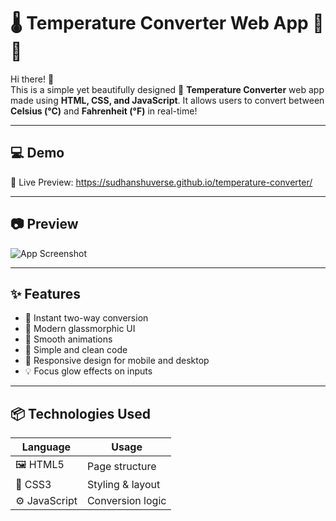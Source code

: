 # 🌡️ Temperature Converter Web App 🧊🔥

Hi there! 👋  
This is a simple yet beautifully designed 🌈 **Temperature Converter** web app made using **HTML, CSS, and JavaScript**. It allows users to convert between **Celsius (°C)** and **Fahrenheit (°F)** in real-time!

---

## 💻 Demo

🎯 Live Preview: https://sudhanshuverse.github.io/temperature-converter/

---

## 📷 Preview

![App Screenshot](Screenshort.png) <!-- Replace with your screenshot file -->

---

## ✨ Features

- 🔁 Instant two-way conversion
- 🎨 Modern glassmorphic UI
- 💫 Smooth animations
- 🧠 Simple and clean code
- 📱 Responsive design for mobile and desktop
- 💡 Focus glow effects on inputs

---

## 📦 Technologies Used

| Language | Usage |
|----------|--------|
| 🖼️ HTML5     | Page structure |
| 🎨 CSS3      | Styling & layout |
| ⚙️ JavaScript | Conversion logic |

